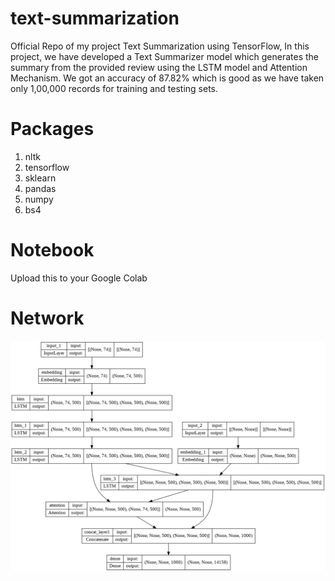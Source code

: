 # text-summarization
Official Repo of my project Text Summarization using TensorFlow, In this project, we have developed a Text Summarizer model which generates the summary from the provided review using the LSTM model and Attention Mechanism. We got an accuracy of 87.82% which is good as we have taken only 1,00,000 records for training and testing sets.

# Packages

1. nltk
2. tensorflow
3. sklearn
4. pandas
5. numpy
6. bs4

# Notebook
Upload this to your Google Colab

# Network
<img src="network.png" />
